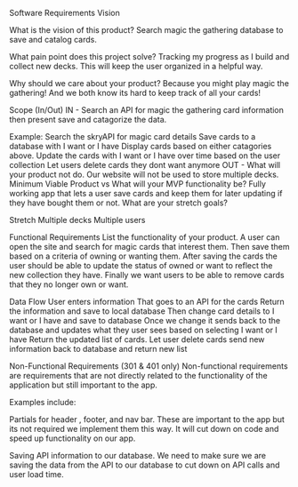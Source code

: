 Software Requirements
Vision

What is the vision of this product?
Search magic the gathering database to save and catalog cards.

What pain point does this project solve?
Tracking my progress as I build and collect new decks. This will keep the user organized in a helpful way. 

Why should we care about your product?
Because you might play magic the gathering! And we both know its hard to keep track of all your cards!

Scope (In/Out)
IN - Search an API for magic the gathering card information then present save and catagorize the data. 

Example:
Search the skryAPI for magic card details
Save cards to a database with I want or I have
Display cards based on either catagories above. 
Update the cards with I want or I have over time based on the user collection 
Let users delete cards they dont want anymore
OUT - What will your product not do.
Our website will not be used to store multiple decks. 
Minimum Viable Product vs
What will your MVP functionality be?
 Fully working app that lets a user save cards and keep them for later updating if they have bought them or not. 
What are your stretch goals?

Stretch
Multiple decks 
Multiple users

Functional Requirements
List the functionality of your product.
A user can open the site and search for magic cards that interest them. Then save them based on a criteria of owning or wanting them.
After saving the cards the user should be able to update the status of owned or want to reflect the new collection they have. 
Finally we want users to be able to remove cards that they no longer own or want. 

Data Flow
User enters information 
That goes to an API for the cards
Return the information and save to local database
Then change card details to I want or I have and save to database
Once we change it sends back to the database and updates what they user sees based on selecting I want or I have
Return the updated list of cards.
Let user delete cards 
send new information back to database and return new list

Non-Functional Requirements (301 & 401 only)
Non-functional requirements are requirements that are not directly related to the functionality of the application but still important to the app.

Examples include:

Partials for header , footer, and nav bar. 
These are important to the app but its not required we implement them this way. It will cut down on code and speed up functionality on our app. 

Saving API information to our database. 
We need to make sure we are saving the data from the API to our database to cut down on API calls and user load time. 
